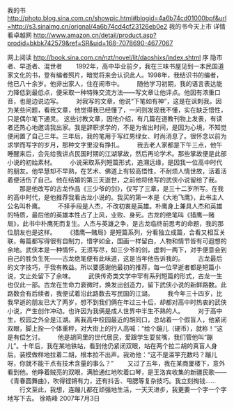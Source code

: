 我的书
http://photo.blog.sina.com.cn/showpic.html#blogid=4a6b74cd01000bpf&url=http://s3.sinaimg.cn/orignal/4a6b74cd4cf23126eb0e2
我的书今天上市
详情看卓越网
http://www.amazon.cn/detail/product.asp?prodid=bkbk742579&ref=SR&uid=168-7078690-4677067
 
网上阅读
http://book.sina.com.cn/nzt/novel/lit/daoshixs/index.shtml
序
 隐市者、早逝者、混世者  　　1992年，高中毕业前夕，我在三味书屋见到一本民国道家文化的书，登有编者照片，暗觉将来会认识此人。1998年，我结识书的编者，他已八十余岁。他非出家人，住在闹市中。  　　随他学习初期，我的语言表达能力降低到最低点，便采取一种特殊交流方法——写文章让他评点。他因有浓重口音，也是边说边写。  　　对我写的文章，他说“下笔如有神”，这是在讽刺我。因为某些问题，看我文章，他觉得我已经懂了，一问则发现我不懂，实在缺乏悟性，只是偶尔笔下通灵。  这些讨教文章，因他介绍，有几篇在道教刊物上发表，有读者还热心地邀请我出家。我是辞职求学的，不是为省出时间，是因为心境，不知觉便闲置了自己三年。三年后，我的笔用于写红男绿女、时尚消息了。很怀念以前为求学而写字的岁月，那种文字里没有挣扎。  　　我去老人家都是下午三点，他午睡醒来后，会先给我讲点民国时期的江湖掌故，然后再论学术。那些掌故便是此部小说的初始素材。  　　小说采取系列短篇形式，追溯远缘，是因我一位高中时代的朋友。他早慧却不早熟，在艺术、佛道上有较高悟性，不耐烦人情世故，活着活着便活伤了自己。他在结婚的第三天逝世，之前他将他写的武侠小说留给了我。  　　那是他改写的古龙作品《三少爷的剑》，仅写了三章，是三十二岁所写。在我的高中时代，是他推荐我看古龙小说的。我买的第一本是《大地飞鹰》，此书主人公名叫朴鹰。  　　不择手段是人杰，不改初衷是英雄。朴鹰身上兼具人杰和英雄的特质，最后他的英雄本性占了上风，业败、身死。古龙的绝笔叫《猎鹰—赌局》，此书中朴鹰死而复生。人杰与英雄之争，是古龙临终前思考的命题，我的那位朋友也是这样。  　　《猎鹰—赌局》是短篇系列，分看独立成篇，合看又相互关联，每篇都写得很有自制力，惜字如金，国画一样留白，人物和情节皆有可遐想的余地。武侠本是一种情怀，无须写尽，如三少爷的剑，虚刺一两下，对手便意会到自己的胜负生死——古龙绝笔便有此味道，这是当年他告诉我的。  　　古龙最后的文字技巧，于我有教益。所以要感谢他最初的推荐，每一位早逝者都是短篇小说，文止处留下了余味。  　　武侠传奇类文学中罕有系列短篇的形式，古龙一生也仅此一部。古龙在生命力衰微时，焕发出创造力，留下武侠小说的新鲜路数。此路数会有后续者，我便试着沿此路数去写民国的江湖。  　　我今年三十四岁，比我早逝的朋友已大了两岁，想不到我们俩在年过三十后，却都对高中时热衷的武侠小说，产生创作冲动。也许因为我俩是成人世界中半生不熟的人。  　　对于高中生，校园之外全是江湖。离我高中校园最近的胡同口，总站着一个假盲人，他紧闭双眼，脚上拴一个体重秤，对大街上的行人高喊：“给个蹦儿（硬币），就称！”这是有偿乞讨。  　　他是胡同里的世代居民，爱跟学生耍贫嘴，我们管他叫“蹦儿”。十年后，我在某地铁站，看到他仍紧闭双眼，站在两个拉二胡的真盲人身后，装模做样地拉着二胡，根本拉不出声。我劝他：“这不是滥竽充数吗？蹦儿呀，你就不能干点有技术含量的事么？”  　　又过了五年，我在某商厦楼下，意外看到他。他睁着贼亮的双眼，满脸通红地吹着口琴，是王洛宾收集的新疆民歌——《青春圆舞曲》，吹得铿锵有力，还有抖舌、甩腮等复杂技巧。我立刻掏钱……  　　行文至此，我想，连蹦儿都在顽强地生活，一天天进步，我更要一个字一个字地写下去。   徐皓峰 2007年7月3日  

